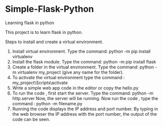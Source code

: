# Simple-Flask-Python
Learning flask in python

This project is to learn flask in python. 

Steps to install and create a virtual environment. 
1.  Install virtual environment. Type the command:
    python -m pip install virtualenv
2.  Install the flask module. Type the command:
    python -m pip install flask
3.  Create a folder in the virtual environment. Type the command:
    python -m virtualenv my_project
    (give any name for the folder).
4.  To activate the virtual environment type the command :
    my_project\Scripts\activate
5.  Write a simple web app code in the editor or copy the hello.py
6.  To run the code , first start the server. Type the command: python -m http.server
    Now, the server will be running. Now run the code , type the command :
    python -m filename.py
7.  Running the code displays the IP address and port number. By typing in the web browser the IP address with the port number, the output     of the code can be seen.


